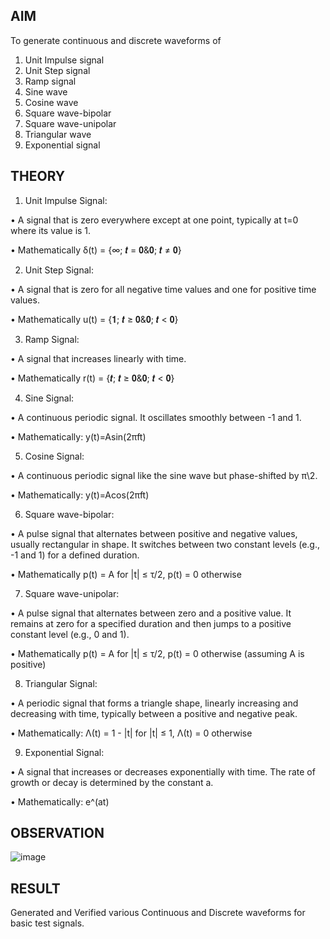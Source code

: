 ## AIM

To generate continuous and discrete waveforms of 
1. Unit Impulse signal 
2. Unit Step signal 
3. Ramp signal 
4. Sine wave 
5. Cosine wave 
6. Square wave-bipolar 
7. Square wave-unipolar 
8. Triangular wave 
9. Exponential signal 

## THEORY

1. Unit Impulse Signal:
   
 •	A signal that is zero everywhere except at one point, typically at t=0 where its value is 1.
   
 •	Mathematically δ(t) = {∞; 𝒕 = 𝟎&𝟎; 𝒕 ≠ 𝟎} 

2. Unit Step Signal:

 •	A signal that is zero for all negative time values and one for positive time values.
   
 •	Mathematically u(t) = {𝟏; 𝒕 ≥ 𝟎&𝟎; 𝒕 < 𝟎} 

3. Ramp Signal:

 •	A signal that increases linearly with time.
   
 •	Mathematically r(t) = {𝒕; 𝒕 ≥ 𝟎&𝟎; 𝒕 < 𝟎} 

4. Sine Signal:

 •	A continuous periodic signal. It oscillates smoothly between -1 and 1.
   
 •	Mathematically: y(t)=Asin(2πft) 

5. Cosine Signal: 

 •	A continuous periodic signal like the sine wave but phase-shifted by π\2.
   
 •	Mathematically: y(t)=Acos(2πft)

6.  Square wave-bipolar: 

 •   A pulse signal that alternates between positive and negative values, usually rectangular in shape. It switches between two constant levels (e.g., -1 and 1) for a defined duration. 
 
 •	Mathematically p(t) = A for |t| ≤ τ/2, p(t) = 0 otherwise 

7. Square wave-unipolar: 

 •	A pulse signal that alternates between zero and a positive value. It remains at zero for a specified duration and then jumps to a positive constant level (e.g., 0 and 1). 
    
 •	Mathematically p(t) = A for |t| ≤ τ/2, p(t) = 0 otherwise (assuming A is positive) 

8. Triangular Signal: 

 •	A periodic signal that forms a triangle shape, linearly increasing and decreasing with time, typically between a positive and negative peak. 
 
 •	Mathematically:  Λ(t) = 1 - |t| for |t| ≤ 1, Λ(t) = 0 otherwise

9. Exponential Signal: 

 •	A signal that increases or decreases exponentially with time. The rate of growth or decay is determined by the constant a. 
 
 •	Mathematically: e^(at)

## OBSERVATION

![image](https://github.com/user-attachments/assets/00ef4ee4-9213-4d56-bcdf-48707ea825f6)


## RESULT

Generated and Verified various Continuous and Discrete waveforms for basic test signals.

 
